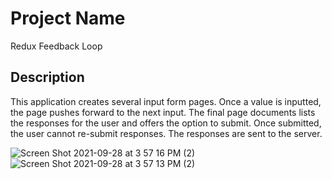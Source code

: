 # Project Name

Redux Feedback Loop

## Description

This application creates several input form pages.  Once a value is inputted, the page pushes forward to the next input. The final page documents lists the responses for the user and offers the option to submit.  Once submitted, the user cannot re-submit responses.  The responses are sent to the server.




![Screen Shot 2021-09-28 at 3 57 16 PM (2)](https://user-images.githubusercontent.com/81579996/135164821-95e8063d-cb15-453d-ae4e-d54d0ccce725.png)
![Screen Shot 2021-09-28 at 3 57 13 PM (2)](https://user-images.githubusercontent.com/81579996/135164831-9028cf75-ef81-477d-a85d-e98c0d26c68e.png)
